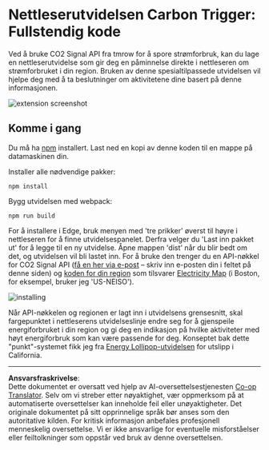 <!--
CO_OP_TRANSLATOR_METADATA:
{
  "original_hash": "cbaf73f94a9ab4c680a10ef871e92948",
  "translation_date": "2025-08-26T22:47:32+00:00",
  "source_file": "5-browser-extension/solution/translation/README.es.md",
  "language_code": "no"
}
-->
# Nettleserutvidelsen Carbon Trigger: Fullstendig kode

Ved å bruke CO2 Signal API fra tmrow for å spore strømforbruk, kan du lage en nettleserutvidelse som gir deg en påminnelse direkte i nettleseren om strømforbruket i din region. Bruken av denne spesialtilpassede utvidelsen vil hjelpe deg med å ta beslutninger om aktivitetene dine basert på denne informasjonen.

![extension screenshot](../../../../../translated_images/extension-screenshot.352c4c3ba54e4041ad2f6af749d562cc5705f527b5826efd53d11c3528f5ae45.no.png)

## Komme i gang

Du må ha [npm](https://npmjs.com) installert. Last ned en kopi av denne koden til en mappe på datamaskinen din.

Installer alle nødvendige pakker:

```
npm install
```

Bygg utvidelsen med webpack:

```
npm run build
```

For å installere i Edge, bruk menyen med 'tre prikker' øverst til høyre i nettleseren for å finne utvidelsespanelet. Derfra velger du 'Last inn pakket ut' for å legge til en ny utvidelse. Åpne mappen 'dist' når du blir bedt om det, og utvidelsen vil bli lastet inn. For å bruke den trenger du en API-nøkkel for CO2 Signal API ([få en her via e-post](https://www.co2signal.com/) – skriv inn e-posten din i feltet på denne siden) og [koden for din region](http://api.electricitymap.org/v3/zones) som tilsvarer [Electricity Map](https://www.electricitymap.org/map) (i Boston, for eksempel, bruker jeg 'US-NEISO').

![installing](../../../../../translated_images/install-on-edge.8bd0ee3ca7dcda1c5334b5195603a43c864e3b38d088b03d57376d25e77b9459.no.png)

Når API-nøkkelen og regionen er lagt inn i utvidelsens grensesnitt, skal fargepunktet i nettleserens utvidelseslinje endre seg for å gjenspeile energiforbruket i din region og gi deg en indikasjon på hvilke aktiviteter med høyt energiforbruk som kan være passende for deg. Konseptet bak dette "punkt"-systemet fikk jeg fra [Energy Lollipop-utvidelsen](https://energylollipop.com/) for utslipp i California.

---

**Ansvarsfraskrivelse**:  
Dette dokumentet er oversatt ved hjelp av AI-oversettelsestjenesten [Co-op Translator](https://github.com/Azure/co-op-translator). Selv om vi streber etter nøyaktighet, vær oppmerksom på at automatiserte oversettelser kan inneholde feil eller unøyaktigheter. Det originale dokumentet på sitt opprinnelige språk bør anses som den autoritative kilden. For kritisk informasjon anbefales profesjonell menneskelig oversettelse. Vi er ikke ansvarlige for eventuelle misforståelser eller feiltolkninger som oppstår ved bruk av denne oversettelsen.